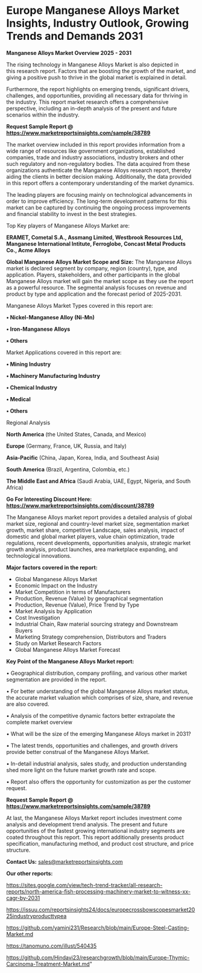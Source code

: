 # Europe Manganese Alloys Market Insights, Industry Outlook, Growing Trends and Demands 2031

<Strong> Manganese Alloys Market Overview 2025 - 2031</strong>

The rising technology in Manganese Alloys Market is also depicted in this research report. Factors that are boosting the growth of the market, and giving a positive push to thrive in the global market is explained in detail.

Furthermore, the report highlights on emerging trends, significant drivers, challenges, and opportunities, providing all necessary data for thriving in the industry. This report market research offers a comprehensive perspective, including an in-depth analysis of the present and future scenarios within the industry.

<strong>Request Sample Report @ <a href=https://www.marketreportsinsights.com/sample/38789>https://www.marketreportsinsights.com/sample/38789</a></strong>

The market overview included in this report provides information from a wide range of resources like government organizations, established companies, trade and industry associations, industry brokers and other such regulatory and non-regulatory bodies. The data acquired from these organizations authenticate the Manganese Alloys research report, thereby aiding the clients in better decision making. Additionally, the data provided in this report offers a contemporary understanding of the market dynamics.

The leading players are focusing mainly on technological advancements in order to improve efficiency. The long-term development patterns for this market can be captured by continuing the ongoing process improvements and financial stability to invest in the best strategies.

Top Key players of Manganese Alloys Market are:

<strong>ERAMET, Cometal S.A., Assmang Limited, Westbrook Resources Ltd, Manganese International Intitute, Ferroglobe, Concast Metal Products Co., Acme Alloys</strong>

<strong><b>Global Manganese Alloys Market Scope and Size:</b></strong>
The Manganese Alloys market is declared segment by company, region (country), type, and application. Players, stakeholders, and other participants in the global Manganese Alloys market will gain the market scope as they use the report as a powerful resource. The segmental analysis focuses on revenue and product by type and application and the forecast period of 2025-2031.

Manganese Alloys Market Types covered in this report are:

<strong>•  Nickel-Manganese Alloy (Ni-Mn)

•  Iron-Manganese Alloys

•  Others</strong>

Market Applications covered in this report are:

<strong>•  Mining Industry

•  Machinery Manufacturing Industry

•  Chemical Industry

•  Medical

•  Others</strong> 

Regional Analysis

<strong>North America</strong> (the United States, Canada, and Mexico)

<strong>Europe</strong> (Germany, France, UK, Russia, and Italy)

<strong>Asia-Pacific</strong> (China, Japan, Korea, India, and Southeast Asia)

<strong>South America</strong> (Brazil, Argentina, Colombia, etc.)

<strong>The Middle East and Africa</strong> (Saudi Arabia, UAE, Egypt, Nigeria, and South Africa)

<strong>Go For Interesting Discount Here: <a href=https://www.marketreportsinsights.com/discount/38789>https://www.marketreportsinsights.com/discount/38789</a></strong>

The Manganese Alloys market report provides a detailed analysis of global market size, regional and country-level market size, segmentation market growth, market share, competitive Landscape, sales analysis, impact of domestic and global market players, value chain optimization, trade regulations, recent developments, opportunities analysis, strategic market growth analysis, product launches, area marketplace expanding, and technological innovations.

<strong><b>Major factors covered in the report:</b></strong>
<ul>
  <li>Global Manganese Alloys Market </li>
  <li>Economic Impact on the Industry</li>
  <li>Market Competition in terms of Manufacturers</li>
  <li>Production, Revenue (Value) by geographical segmentation</li>
  <li>Production, Revenue (Value), Price Trend by Type</li>
  <li>Market Analysis by Application</li>
  <li>Cost Investigation</li>
  <li>Industrial Chain, Raw material sourcing strategy and Downstream Buyers</li>
  <li>Marketing Strategy comprehension, Distributors and Traders</li>
  <li>Study on Market Research Factors</li>
  <li>Global Manganese Alloys Market Forecast</li>
</ul>

<strong><b>Key Point of the Manganese Alloys Market report:</b></strong>

• Geographical distribution, company profiling, and various other market segmentation are provided in the report.

• For better understanding of the global Manganese Alloys market status, the accurate market valuation which comprises of size, share, and revenue are also covered.

• Analysis of the competitive dynamic factors better extrapolate the complete market overview

• What will be the size of the emerging Manganese Alloys market in 2031?

• The latest trends, opportunities and challenges, and growth drivers provide better construal of the Manganese Alloys Market.

• In-detail industrial analysis, sales study, and production understanding shed more light on the future market growth rate and scope.

• Report also offers the opportunity for customization as per the customer request.

<strong>Request Sample Report @ <a href=https://www.marketreportsinsights.com/sample/38789>https://www.marketreportsinsights.com/sample/38789</a></strong>

At last, the Manganese Alloys Market report includes investment come analysis and development trend analysis. The present and future opportunities of the fastest growing international industry segments are coated throughout this report. This report additionally presents product specification, manufacturing method, and product cost structure, and price structure.

<strong>Contact Us:</strong>
sales@marketreportsinsights.com

<strong>Our other reports:</strong>

<a href=https://sites.google.com/view/tech-trend-tracker/all-research-reports/north-america-fish-processing-machinery-market-to-witness-xx-cagr-by-2031>https://sites.google.com/view/tech-trend-tracker/all-research-reports/north-america-fish-processing-machinery-market-to-witness-xx-cagr-by-2031</a>

<a href=https://issuu.com/reportsinsights24/docs/europecrossbowscopesmarket2025industryproducttypea>https://issuu.com/reportsinsights24/docs/europecrossbowscopesmarket2025industryproducttypea</a>

<a href=https://github.com/yamini231/Research/blob/main/Europe-Steel-Casting-Market.md>https://github.com/yamini231/Research/blob/main/Europe-Steel-Casting-Market.md</a>

<a href=https://tanomuno.com/illust/540435>https://tanomuno.com/illust/540435</a>

<a href=https://github.com/Hindavi23/researchgrowth/blob/main/Europe-Thymic-Carcinoma-Treatment-Market.md>https://github.com/Hindavi23/researchgrowth/blob/main/Europe-Thymic-Carcinoma-Treatment-Market.md</a>"
